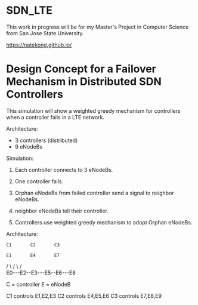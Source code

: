 # SDN_LTE
This work in progress will be for my Master's Project in Computer Science from San Jose State University.

https://natekong.github.io/

# Design Concept for a Failover Mechanism in Distributed SDN Controllers

This simulation will show a weighted greedy mechanism for controllers when a controller fails in a LTE network.

Architecture:
- 3 controllers (distributed)
- 9 eNodeBs

Simulation:

1) Each controller connects to 3 eNodeBs.

2) One controller fails.

3) Orphan eNodeBs from failed controller send a signal to neighbor eNodeBs.

4) neighbor eNodeBs tell their controller.

5) Controllers use weighted greedy mechanism to adopt Orphan eNodeBs.


 Architecture:
 
    C1       C2       C3
    
    E1       E4       E7
   /  \     /  \     /  \
  E0---E2--E3---E5--E6---E8
  
  C = controller
  E = eNodeB
  
  C1 controls E1,E2,E3
  C2 controls E4,E5,E6
  C3 controls E7,E8,E9
